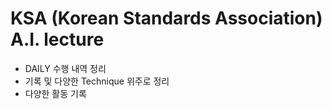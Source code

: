# KSA (Korean Standards Association) A.I. lecture
- DAILY 수행 내역 정리
- 기록 및 다양한 Technique 위주로 정리
- 다양한 활동 기록
